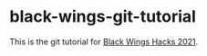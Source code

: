 # black-wings-git-tutorial

This is the git tutorial for [Black Wings Hacks 2021](https://rewritingthecode.org/black-wings-hacks/).
